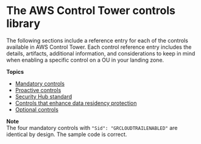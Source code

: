 # The AWS Control Tower controls library<a name="controls-reference"></a>

The following sections include a reference entry for each of the controls available in AWS Control Tower\. Each control reference entry includes the details, artifacts, additional information, and considerations to keep in mind when enabling a specific control on a OU in your landing zone\.

**Topics**
+ [Mandatory controls](mandatory-controls.md)
+ [Proactive controls](proactive-controls.md)
+ [Security Hub standard](security-hub-controls.md)
+ [Controls that enhance data residency protection](data-residency-controls.md)
+ [Optional controls](optional-controls.md)

**Note**  
The four mandatory controls with `"Sid": "GRCLOUDTRAILENABLED"` are identical by design\. The sample code is correct\.